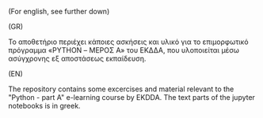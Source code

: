 (For english, see further down)

(GR)

Το αποθετήριο περιέχει κάποιες ασκήσεις και υλικό για το επιμορφωτικό πρόγραμμα «PYTHON – ΜΕΡΟΣ Α» του ΕΚΔΔΑ, που υλοποιείται μέσω ασύγχρονης εξ αποστάσεως εκπαίδευση.

(EN)

The repository contains some excercises and material relevant to the "Python - part A" e-learning course by EKDDA.
The text parts of the jupyter notebooks is in greek.
